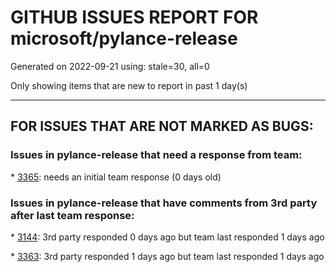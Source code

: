 
# GITHUB ISSUES REPORT FOR microsoft/pylance-release


Generated on 2022-09-21 using: stale=30, all=0


Only showing items that are new to report in past 1 day(s)


---

## FOR ISSUES THAT ARE NOT MARKED AS BUGS:


### Issues in pylance-release that need a response from team:


\* [3365](https://github.com/microsoft/pylance-release/issues/3365 "Local import inside conda editable package doesn't work."): needs an initial team response (0 days old)

### Issues in pylance-release that have comments from 3rd party after last team response:


\* [3144](https://github.com/microsoft/pylance-release/issues/3144 "Unexpected, unnecessary removal of in-use though unreferenced imports in .py files nothing to do with jupyter and/or pylance"): 3rd party responded 0 days ago but team last responded 1 days ago

\* [3363](https://github.com/microsoft/pylance-release/issues/3363 "Issues with base features"): 3rd party responded 1 days ago but team last responded 1 days ago
